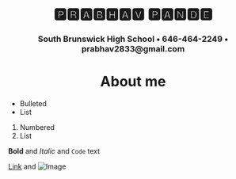 <h1 align="center"> 🅿🆁🅰🅱🅷🅰🆅 🅿🅰🅽🅳🅴 </h1>
<h3 align ="center"> South Brunswick High School • 646-464-2249 • prabhav2833@gmail.com </h3>

<h1 align="center">About me </h1>

- Bulleted
- List

1. Numbered
2. List

**Bold** and _Italic_ and `Code` text

[Link](url) and ![Image](src)
